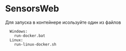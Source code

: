 # SensorsWeb

Для запуска в контейнере исользуйте один из файлов
```env
  Windows:
    run-docker.bat
  Linux:
    run-linux-docker.sh
